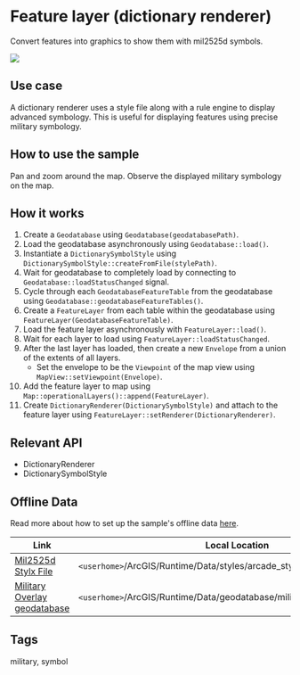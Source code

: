 # Feature layer (dictionary renderer)

Convert features into graphics to show them with mil2525d symbols.

![](screenshot.png)

## Use case

A dictionary renderer uses a style file along with a rule engine to display advanced symbology.
This is useful for displaying features using precise military symbology.

## How to use the sample

Pan and zoom around the map. Observe the displayed military symbology on the map.

## How it works

1. Create a `Geodatabase` using `Geodatabase(geodatabasePath)`.
2. Load the geodatabase asynchronously using `Geodatabase::load()`.
3. Instantiate a `DictionarySymbolStyle`  using `DictionarySymbolStyle::createFromFile(stylePath)`.
4. Wait for geodatabase to completely load by connecting to `Geodatabase::loadStatusChanged` signal.
5. Cycle through each `GeodatabaseFeatureTable` from the geodatabase using `Geodatabase::geodatabaseFeatureTables()`.
6. Create a `FeatureLayer` from each table within the geodatabase using `FeatureLayer(GeodatabaseFeatureTable)`.
7. Load the feature layer asynchronously with `FeatureLayer::load()`.
8. Wait for each layer to load using `FeatureLayer::loadStatusChanged`.
9. After the last layer has loaded, then create a new `Envelope` from a union of the extents of all layers.
   * Set the envelope to be the `Viewpoint` of the map view using `MapView::setViewpoint(Envelope)`.
10. Add the feature layer to map using `Map::operationalLayers()::append(FeatureLayer)`.
11. Create `DictionaryRenderer(DictionarySymbolStyle)` and attach to the feature layer using `FeatureLayer::setRenderer(DictionaryRenderer)`.

## Relevant API

* DictionaryRenderer
* DictionarySymbolStyle

## Offline Data

Read more about how to set up the sample's offline data [here](https://github.com/Esri/arcgis-runtime-samples-qt#use-offline-data-in-the-samples).

Link | Local Location
---------|-------|
|[Mil2525d Stylx File](https://www.arcgis.com/home/item.html?id=c78b149a1d52414682c86a5feeb13d30)| `<userhome>`/ArcGIS/Runtime/Data/styles/arcade_style/mil2525d.stylx |
|[Military Overlay geodatabase](https://www.arcgis.com/home/item.html?id=e0d41b4b409a49a5a7ba11939d8535dc)| `<userhome>`/ArcGIS/Runtime/Data/geodatabase/militaryoverlay.geodatabase |

## Tags

military, symbol

